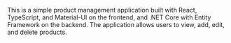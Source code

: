 This is a simple product management application built with React, TypeScript, and Material-UI on the frontend, and .NET Core with Entity Framework on the backend. The application allows users to view, add, edit, and delete products.
